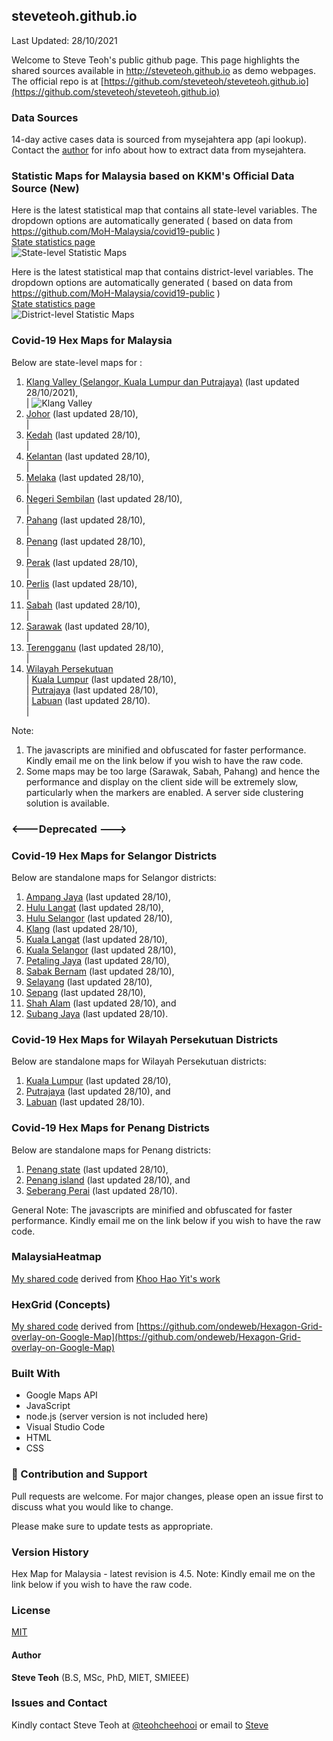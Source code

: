 ﻿## steveteoh.github.io
Last Updated: 28/10/2021

Welcome to Steve Teoh's public github page. This page highlights the shared sources available in http://steveteoh.github.io as demo webpages.
The official repo is at [https://github.com/steveteoh/steveteoh.github.io](https://github.com/steveteoh/steveteoh.github.io)

### Data Sources
14-day active cases data is sourced from mysejahtera app (api lookup). Contact the [author](mailto:chteoh@1utar.my?subject=Mysejahtera "Mysejahtera") for info about how to extract data from mysejahtera.

### Statistic Maps for Malaysia based on KKM's Official Data Source (New)
Here is the latest statistical map that contains all state-level variables. The dropdown options are automatically generated ( based on data from https://github.com/MoH-Malaysia/covid19-public )  
[State statistics page](https://steveteoh.github.io/Statistics/)    
![State-level Statistic Maps](https://steveteoh.github.io/img/statistics.png)

Here is the latest statistical map that contains district-level variables. The dropdown options are automatically generated ( based on data from https://github.com/MoH-Malaysia/covid19-public )  
[State statistics page](https://steveteoh.github.io/Statistics/main2.html)    
![District-level Statistic Maps](https://steveteoh.github.io/img/statistics2.png) 

### Covid-19 Hex Maps for Malaysia
Below are state-level maps for : <br>
1. [Klang Valley (Selangor, Kuala Lumpur dan Putrajaya)](http://steveteoh.github.io/KlangValley/) (last updated 28/10/2021), <br> |  ![Klang Valley](https://steveteoh.github.io/img/klangvalley.jpg)
2. [Johor](http://steveteoh.github.io/Johor/) (last updated 28/10), <br>        |
3. [Kedah](https://steveteoh.github.io/Kedah/) (last updated 28/10), <br>  |
4. [Kelantan](https://steveteoh.github.io/Kelantan/) (last updated 28/10), <br>  |
5. [Melaka](http://steveteoh.github.io/Melaka/) (last updated 28/10), <br>  |
6. [Negeri Sembilan](http://steveteoh.github.io/NegeriSembilan/) (last updated 28/10), <br>  |
7. [Pahang](https://steveteoh.github.io/Pahang/) (last updated 28/10), <br>  |
8. [Penang](http://steveteoh.github.io/Penang/) (last updated 28/10), <br>  |
9. [Perak](https://steveteoh.github.io/Perak/) (last updated 28/10), <br>  |
10. [Perlis](https://steveteoh.github.io/Perlis/) (last updated 28/10), <br>  |
11. [Sabah](http://steveteoh.github.io/Sabah/) (last updated 28/10), <br>  |
12. [Sarawak](http://steveteoh.github.io/Sarawak/) (last updated 28/10), <br>  |
13. [Terengganu](https://steveteoh.github.io/Terengganu/) (last updated 28/10), <br>  |
14. [Wilayah Persekutuan](http://steveteoh.github.io/Wilayah/) <br>  |
    [Kuala Lumpur](http://steveteoh.github.io/KualaLumpur/) (last updated 28/10), <br>  |
    [Putrajaya](http://steveteoh.github.io/Putrajaya/) (last updated 28/10), <br>  |
    [Labuan](http://steveteoh.github.io/Labuan/) (last updated 28/10).<br>  |
 
Note: 
1. The javascripts are minified and obfuscated for faster performance. Kindly email me on the link below if you wish to have the raw code. 
2. Some maps may be too large (Sarawak, Sabah, Pahang) and hence the performance and display on the client side will be extremely slow, particularly when the markers are enabled. 
   A server side clustering solution is available.

### <---Deprecated --->
### Covid-19 Hex Maps for Selangor Districts
Below are standalone maps for Selangor districts: <br>
1. [Ampang Jaya](http://steveteoh.github.io/Selangor/AmpangJaya/) (last updated 28/10), <br>
2. [Hulu Langat](http://steveteoh.github.io/Selangor/HuluLangat/) (last updated 28/10), <br>
3. [Hulu Selangor](http://steveteoh.github.io/Selangor/HuluSelangor/) (last updated 28/10), <br>
4. [Klang](http://steveteoh.github.io/Selangor/Klang/) (last updated 28/10), <br>
5. [Kuala Langat](http://steveteoh.github.io/Selangor/KualaLangat/) (last updated 28/10), <br>
6. [Kuala Selangor](http://steveteoh.github.io/Selangor/KualaSelangor/) (last updated 28/10), <br>
7. [Petaling Jaya](http://steveteoh.github.io/Selangor/PetalingJaya/) (last updated 28/10), <br>
8. [Sabak Bernam](http://steveteoh.github.io/Selangor/SabakBernam) (last updated 28/10), <br>
9. [Selayang](http://steveteoh.github.io/Selangor/Selayang/) (last updated 28/10), <br>
10. [Sepang](http://steveteoh.github.io/Selangor/Sepang/) (last updated 28/10), <br>
11. [Shah Alam](http://steveteoh.github.io/Selangor/ShahAlam/) (last updated 28/10), and  <br>
12. [Subang Jaya](http://steveteoh.github.io/Selangor/SubangJaya/) (last updated 28/10).<br>

### Covid-19 Hex Maps for Wilayah Persekutuan Districts
Below are standalone maps for Wilayah Persekutuan districts: <br>
1. [Kuala Lumpur](http://steveteoh.github.io/KualaLumpur) (last updated 28/10),<br>
2. [Putrajaya](http://steveteoh.github.io/Putrajaya) (last updated 28/10), and<br>
3. [Labuan](http://steveteoh.github.io/Labuan) (last updated 28/10).<br>

### Covid-19 Hex Maps for Penang Districts
Below are standalone maps for Penang districts: <br>
1. [Penang state](http://steveteoh.github.io/Penang/index.html) (last updated 28/10),  <br>
2. [Penang island](http://steveteoh.github.io/Penang/island.html) (last updated 28/10), and  <br>
3. [Seberang Perai](http://steveteoh.github.io/Penang/perai.html) (last updated 28/10). <br>

General Note: The javascripts are minified and obfuscated for faster performance. Kindly email me on the link below if you wish to have the raw code. 

### MalaysiaHeatmap
[My shared code](http://steveteoh.github.io/MalaysiaHeatMap) derived from [Khoo Hao Yit's work](https://github.com/KhooHaoYit/KhooHaoYit.github.io/tree/main/Covid19%20Malaysia%20Heatmap)

### HexGrid (Concepts)
[My shared code](http://steveteoh.github.io/HexGrid) derived from [https://github.com/ondeweb/Hexagon-Grid-overlay-on-Google-Map](https://github.com/ondeweb/Hexagon-Grid-overlay-on-Google-Map) 

### Built With

- Google Maps API
- JavaScript
- node.js (server version is not included here)
- Visual Studio Code
- HTML
- CSS

### 🤝 Contribution and Support
Pull requests are welcome. For major changes, please open an issue first to discuss what you would like to change.

Please make sure to update tests as appropriate.

### Version History
Hex Map for Malaysia - latest revision is 4.5.
Note: Kindly email me on the link below if you wish to have the raw code. 

### License
[MIT](https://steveteoh.github.io/LICENSE)

#### Author
**Steve Teoh** (B.S, MSc, PhD, MIET, SMIEEE)

### Issues and Contact
Kindly contact Steve Teoh at [@teohcheehooi](https://twitter.com/teohcheehooi) or email to [Steve](mailto:chteoh@1utar.my?subject=Map "Map")
